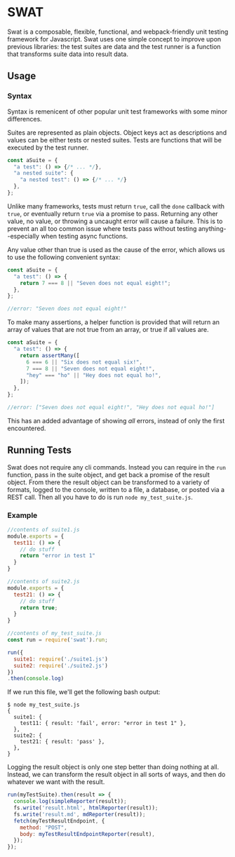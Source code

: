 # SWAT

Swat is a composable, flexible, functional, and webpack-friendly unit testing framework for Javascript.  Swat uses one simple concept to improve upon previous libraries:  the test suites are data and the test runner is a function that transforms suite data into result data.

## Usage

### Syntax

Syntax is remenicent of other popular unit test frameworks with some minor differences.

Suites are represented as plain objects.  Object keys act as descriptions and values can be either tests or nested suites.  Tests are functions that will be executed by the test runner.

```javascript
const aSuite = {
  "a test": () => {/* ... */},
  "a nested suite": {
    "a nested test": () => {/* ... */}
  },
};
```

Unlike many frameworks, tests must return `true`, call the `done` callback with `true`, or eventually return `true` via a promise to pass.  Returning any other value, no value, or throwing a uncaught error will cause a failure.  This is to prevent an all too common issue where tests pass without testing anything--especially when testing async functions.

Any value other than true is used as the cause of the error, which allows us to use the following convenient syntax:

```javascript
const aSuite = {
  "a test": () => {
    return 7 === 8 || "Seven does not equal eight!";
  },
};

//error: "Seven does not equal eight!"
```

To make many assertions, a helper function is provided that will return an array of values that are not true from an array, or true if all values are.

```javascript
const aSuite = {
  "a test": () => {
    return assertMany([
      6 === 6 || "Six does not equal six!",
      7 === 8 || "Seven does not equal eight!",
      "hey" === "ho" || "Hey does not equal ho!",
    ]);
  },
};

//error: ["Seven does not equal eight!", "Hey does not equal ho!"]
```

This has an added advantage of showing _all_ errors, instead of only the first encountered.

## Running Tests

Swat does not require any cli commands.  Instead you can require in the `run` function, pass in the suite object, and get back a promise of the result object.  From there the result object can be transformed to a variety of formats, logged to the console, written to a file, a database, or posted via a REST call.  Then all you have to do is run `node my_test_suite.js`.

### Example

```javascript
//contents of suite1.js
module.exports = {
  test11: () => {
    // do stuff
    return "error in test 1"
  }
}

//contents of suite2.js
module.exports = {
  test21: () => {
    // do stuff
    return true;
  }
}

//contents of my_test_suite.js
const run = require('swat').run;

run({
  suite1: require('./suite1.js')
  suite2: require('./suite2.js')
})
.then(console.log)
```

If we run this file, we'll get the following bash output:

```
$ node my_test_suite.js
{
  suite1: {
    test11: { result: 'fail', error: "error in test 1" },
  },
  suite2: {
    test21: { result: 'pass' },
  },
}
```

Logging the result object is only one step better than doing nothing at all.  Instead, we can transform the result object in all sorts of ways, and then do whatever we want with the result.

```javascript
run(myTestSuite).then(result => {
  console.log(simpleReporter(result));
  fs.write('result.html', htmlReporter(result));
  fs.write('result.md', mdReporter(result));
  fetch(myTestResultEndpoint, {
    method: "POST",
    body: myTestResultEndpointReporter(result),
  });
});
```
